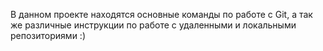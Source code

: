 В данном проекте находятся основные команды по работе с Git, а так же различные инструкции по работе с удаленными и локальными репозиториями :)